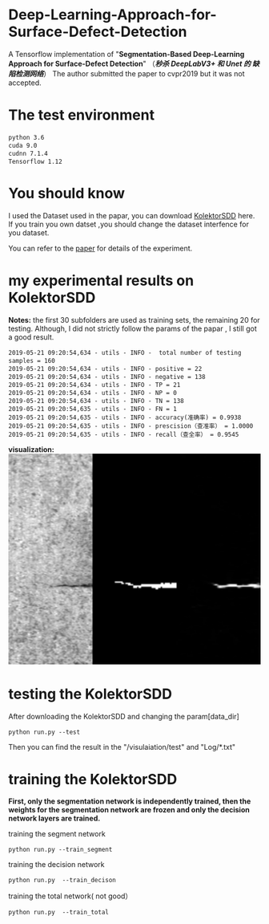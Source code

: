 # Deep-Learning-Approach-for-Surface-Defect-Detection
  A Tensorflow implementation of "**Segmentation-Based Deep-Learning Approach for Surface-Defect Detection**"
  （***秒杀 DeepLabV3+ 和 Unet 的 缺陷检测网络***）
   The author submitted the paper to cvpr2019 but it was not accepted. 
# The test environment
```
python 3.6
cuda 9.0
cudnn 7.1.4
Tensorflow 1.12
```
# You should know

  I used the Dataset used in the papar, you can download [KolektorSDD](https://www.vicos.si/Downloads/KolektorSDD) here.
  If you train you own datset ,you should change the dataset interfence for you dataset.

  You can refer to the [paper](https://arxiv.org/pdf/1903.08536v1.pdf) for details of the experiment.
 


# my experimental results on KolektorSDD
  **Notes:**  the first 30 subfolders are used as training sets, the remaining 20 for testing.    Although, I did not strictly follow the   params of the papar , I still got a good result.
```
2019-05-21 09:20:54,634 - utils - INFO -  total number of testing samples = 160
2019-05-21 09:20:54,634 - utils - INFO - positive = 22
2019-05-21 09:20:54,634 - utils - INFO - negative = 138
2019-05-21 09:20:54,634 - utils - INFO - TP = 21
2019-05-21 09:20:54,634 - utils - INFO - NP = 0
2019-05-21 09:20:54,634 - utils - INFO - TN = 138
2019-05-21 09:20:54,635 - utils - INFO - FN = 1
2019-05-21 09:20:54,635 - utils - INFO - accuracy(准确率) = 0.9938
2019-05-21 09:20:54,635 - utils - INFO - prescision（查准率） = 1.0000
2019-05-21 09:20:54,635 - utils - INFO - recall（查全率） = 0.9545
```
**visualization:**
![kos49_Part4.jpg](/visualization/test/kos48_Part5.jpg)

# testing the KolektorSDD
  After downloading the KolektorSDD and changing the param[data_dir]
  ```
  python run.py --test
  ```
  Then you can find the result in the "/visulaiation/test" and  "Log/*.txt"
  
 # training the KolektorSDD
 
 **First, only the segmentation network is independently trained, then the weights for the segmentation network are frozen and only the decision network layers are trained.**
 
   training the segment network
   ```
   python run.py --train_segment
   ```
   training the  decision network
   ```
   python run.py  --train_decison
   ```
   training the total network( not good）
   ```
   python run.py  --train_total
   ```
 
